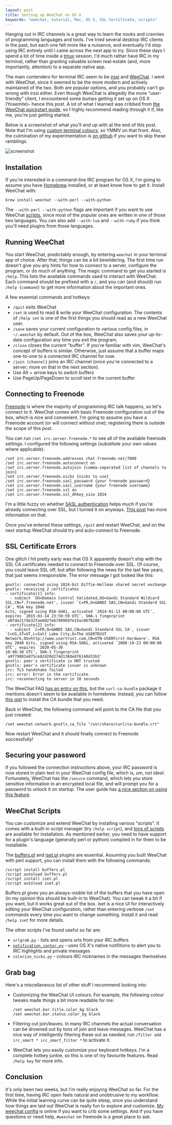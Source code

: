```yaml
---
layout: post
title: Setting up WeeChat on OS X
keywords: "weechat, tutorial, Mac, OS X, SSL Certificate, scripts"
---
```


Hanging out in IRC channels is a great way to learn the nooks and crannies of
programming languages and tools. I've tried several desktop IRC clients in the
past, but each one felt more like a nuisance, and eventually I'd stop using IRC
entirely until I came across the next app to try. Since these days I spend a lot of time
inside a [tmux](http://en.wikipedia.org/wiki/Tmux) session, I'd much rather have IRC
in my terminal, rather than granting valuable screen real-estate (and, more importantly,
attention) to a separate native app.

The main contenders for terminal IRC seem to be [irssi](http://www.irssi.org/)
and [WeeChat](http://weechat.org/).
I went with WeeChat, since it seemed to be the more modern and actively
maintained of the two. Both are popular options, and you probably can't go wrong
with irssi either. Even though WeeChat is allegedly the more “user-friendly” client, I
encountered some bumps getting it set up on OS X (Yosemite)– hence this post.
A lot of what I learned was cribbed from [the WeeChat quickstart
guide](http://weechat.org/files/doc/devel/weechat_quickstart.en.html), so I
highly recommend reading through it if, like me, you're just getting started.

Below is a screenshot of what you'll end up with at the end of this post. Note
that I'm using [custom terminal colours](https://github.com/chriskempson/base16),
so YMMV on that front. Also, the culmination of my experimentation is
[on github](https://github.com/af/dotfiles/tree/master/weechat) if you want to
skip these ramblings.

![screenshot](/img/posts/weechat.jpg)


## Installation

If you're interested in a command-line IRC program for OS X, I'm going to assume
you have [Homebrew](http://brew.sh/) installed, or at least know how to get it.
Install WeeChat with:

```brew install weechat --with-perl --with-python```

The `--with-perl --with-python` flags are important if you want to use WeeChat
[scripts](http://weechat.org/scripts/), since most of the popular ones are written
in one of those two languages. You can also add `--with-lua` and `--with-ruby`
if you think you'll need plugins from those languages.


## Running WeeChat

You start WeeChat, predictably enough, by entering `weechat` in your terminal
app of choice. After that, things can be a bit bewildering. The first time run doesn't give
you any hints for how to connect to a server, configure the program, or
do much of anything. The magic command to get you started is `/help`. This lists
the available commands used to interact with WeeChat. Each command should be
prefixed with a `/`, and you can (and should) run `/help {command}` to get more
information about the important ones.

A few essential commands and hotkeys:

* `/quit` exits WeeChat
* `/set` is used to read & write your WeeChat configuration. The contents of
  `/help set` is one of the first things you should read as a new WeeChat user.
* `/save` saves your current configuration to various config files, in
  `~/.weechat` by default. Out of the box, WeeChat also saves your up-to-date
  configuration any time you exit the program.
* `/close` closes the current "buffer". If you're familiar with vim, WeeChat's
  concept of buffers is similar. Otherwise, just assume that a buffer maps
  one-to-one to a connected IRC channel for now.
* `/join {channel}` joins an IRC channel (once you're connected to a server;
  more on that in the next section).
* Use Alt + arrow keys to switch buffers
* Use PageUp/PageDown to scroll text in the current buffer


## Connecting to Freenode

[Freenode](http://freenode.net) is where the majority of programming IRC talk
happens, so let's connect to it. WeeChat comes with basic Freenode
configuration out of the box, which is nice and convenient. I'm going to assume
you have a Freenode account (or will connect without one); registering there is
outside the scope of this post.

You can run `/set irc.server.freenode.*` to see all of the available freenode
settings. I configured the following settings (substitute your own values where
applicable):

```
/set irc.server.freenode.addresses chat.freenode.net/7000
/set irc.server.freenode.autoconnect on
/set irc.server.freenode.autojoin {comma-separated list of channels to join}
/set irc.server.freenode.nicks {nicks to use}
/set irc.server.freenode.sasl_password {your freenode password}
/set irc.server.freenode.sasl_username {your freenode username}
/set irc.server.freenode.ssl on
/set irc.server.freenode.ssl_dhkey_size 1024
```

I'm a little fuzzy on whether [SASL
authentication](http://en.wikipedia.org/wiki/Simple_Authentication_and_Security_Layer) helps much if you're already
connecting over SSL, but I turned it on anyways. [This
post](https://pthree.org/2010/01/31/freenode-ssl-and-sasl-authentication-with-irssi/) has more
information on that.

Once you've entered these settings, `/quit` and restart WeeChat, and on the next
startup WeeChat should try and auto-connect to Freenode.


## SSL Certificate Errors

One glitch I hit pretty early was that OS X apparently doesn't ship with the SSL CA
certificates needed to connect to Freenode over SSL. Of course, you could
leave SSL off, but after following the news for the last few years, that
just seems irresponsible. The error message I got looked like this:

```
gnutls: connected using 1024-bit Diffie-Hellman shared secret exchange
gnutls: receiving 2 certificates
- certificate[1] info:
  - subject `OU=Domain Control Validated,OU=Gandi Standard Wildcard SSL,CN=*.freenode.net', issuer `C=FR,O=GANDI SAS,CN=Gandi Standard SSL CA', RSA key 2048
bits, signed using RSA-SHA1, activated `2014-01-13 00:00:00 UTC', expires `2015-01-14 23:59:59 UTC', SHA-1 fingerprint `a0fde217de32fae602fe67409697e15ac06f0286'
- certificate[2] info:
  - subject `C=FR,O=GANDI SAS,CN=Gandi Standard SSL CA', issuer `C=US,ST=UT,L=Salt Lake City,O=The USERTRUST
Network,OU=http://www.usertrust.com,CN=UTN-USERFirst-Hardware', RSA key 2048 bits, signed using RSA-SHA1, activated `2008-10-23 00:00:00 UTC', expires `2020-05-30
10:48:38 UTC', SHA-1 fingerprint `a9f79883a075ce82d20d274d1368e876140d33b3'
gnutls: peer's certificate is NOT trusted
gnutls: peer's certificate issuer is unknown
irc: TLS handshake failed
irc: error: Error in the certificate.
irc: reconnecting to server in 10 seconds
```

The WeeChat FAQ [has an entry on
this](http://weechat.org/files/doc/weechat_faq.en.html#irc_ssl_connection), but
the `curl-ca-bundle` package it mentions doesn't seem to be available in homebrew.
Instead, you can follow [this gist](https://gist.github.com/1stvamp/2158128) to
install the CA bundle that you need.

Back in WeeChat, the following command will point to the CA file that you just
created:

```/set weechat.network.gnutls_ca_file "/usr/share/curl/ca-bundle.crt"```

Now restart WeeChat and it should finally connect to Freenode successfully!


## Securing your password

If you followed the connection instructions above, your IRC password is now
stored in plain text in your WeeChat config file, which is, um, _not ideal_.
Fortunately, WeeChat has the `/secure` command, which lets you store sensitive
information in an encrypted local file, and will prompt you
for a password to unlock it on startup. The user guide has [a nice
section on using this
feature](http://www.weechat.org/files/doc/stable/weechat_user.en.html#secured_data).


## WeeChat Scripts

You can customize and extend WeeChat by installing various "scripts". It comes with
a built-in script manager (try `/help script`), and [tons of
scripts](http://weechat.org/scripts/) are available for installation. As mentioned
earlier, you need to have support for a plugin's language (generally perl or
python) compiled in for them to be installable.

The [buffers.pl](http://weechat.org/scripts/source/buffers.pl.html/) and
[iset.pl](http://weechat.org/scripts/source/iset.pl.html/) plugins are essential.
Assuming you built WeeChat with perl support, you can install them
with the following commands:

```
/script install buffers.pl
/script autoload buffers.pl
/script install iset.pl
/script autoload iset.pl
```

Buffers.pl gives you an always-visible list of the buffers that you have open
(in my opinion this should be built-in to WeeChat). You can tweak it a bit if
you want, but it works great out of the box. iset is a nice UI for interactively
editing your WeeChat configuration, rather than entering verbose `/set` commands
every time you want to change something. Install it and read `/help iset` for more
details.

The other scripts I've found useful so far are:

* `urlgrab.py` - lists and opens urls from your IRC buffers
* [`notification_center.py`](https://github.com/sindresorhus/weechat-notification-center) -
  uses OS X's native notifitions to alert you to IRC highlights and private messages
* `colorize_nicks.py` - colours IRC nicknames in the messages themselves


## Grab bag

Here's a miscellaneous list of other stuff I recommend looking into:

* Customizing the WeeChat UI colours. For example, the following colour tweaks
  made things a bit more readable for me:

  ```
  /set weechat.bar.title.color_bg black
  /set weechat.bar.status.color_bg black
  ```

* Filtering out join/leaves. In many IRC channels the actual conversation can
  be drowned out by tons of join and leave messages. WeeChat has a nice way of
  intelligently filtering these out as needed; run
  `/filter add irc_smart * irc_smart_filter *` to activate it.

* WeeChat lets you easily customize your keyboard hotkeys. I'm a complete hotkey
  junkie, so this is one of my favourite features. Read `/help key` for more info.


## Conclusion

It's only been two weeks, but I'm really enjoying WeeChat so far. For the first
time, having IRC open feels natural and unobtrusive to my workflow. While the
initial learning curve can be quite steep, once you understand how things are
laid out WeeChat is really fun to explore and customize. [My weechat
config](https://github.com/af/dotfiles/tree/master/weechat) is online if you
want to crib some settings. And if you have questions or need help, `#weechat`
on freenode is a great place to ask.

